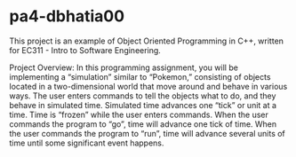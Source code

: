 # pa4-dbhatia00

This project is an example of Object Oriented Programming in C++, written for EC311 - Intro to Software Engineering. 

Project Overview:
In this programming assignment, you will be implementing a “simulation” similar to “Pokemon,” consisting of objects located in a two-dimensional world that move around and behave in various ways. The user enters commands to tell the objects what to do, and they behave in simulated time. Simulated time advances one “tick” or unit at a time. Time is “frozen” while the user enters commands. When the user commands the program to “go”, time will advance one tick of time. When the user commands the program to “run”, time will advance several units of time until some significant event happens.

